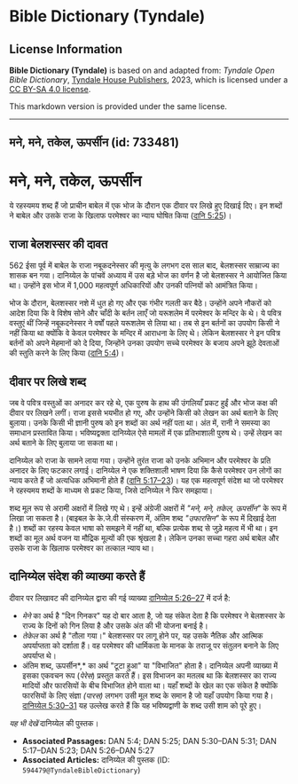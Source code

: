 # Bible Dictionary (Tyndale)

## License Information

**Bible Dictionary (Tyndale)** is based on and adapted from: _Tyndale Open Bible Dictionary_, [Tyndale House Publishers](https://tyndaleopenresources.com/), 2023, which is licensed under a [CC BY-SA 4.0 license](https://creativecommons.org/licenses/by-sa/4.0/legalcode.en).

This markdown version is provided under the same license.



--------------------------------

## मने, मने, तकेल, ऊपर्सीन (id: 733481)

मने, मने, तकेल, ऊपर्सीन
=======================

ये रहस्यमय शब्द हैं जो प्राचीन बाबेल में एक भोज के दौरान एक दीवार पर लिखे हुए दिखाई दिए। इन शब्दों ने बाबेल और उसके राजा के खिलाफ परमेश्वर का न्याय घोषित किया ([दानि 5:25](https://ref.ly/Dan5:25))।

राजा बेलशस्सर की दावत
---------------------

562 ईसा पूर्व में बाबेल के राजा नबूकदनेस्सर की मृत्यु के लगभग दस साल बाद, बेलशस्सर साम्राज्य का शासक बन गया। दानिय्येल के पांचवें अध्याय में उस बड़े भोज का वर्णन है जो बेलशस्सर ने आयोजित किया था। उन्होंने इस भोज में 1,000 महत्वपूर्ण अधिकारियों और उनकी पत्नियों को आमंत्रित किया।

भोज के दौरान, बेलशस्सर नशे में धुत हो गए और एक गंभीर गलती कर बैठे। उन्होंने अपने नौकरों को आदेश दिया कि वे विशेष सोने और चाँदी के बर्तन लाएँ जो यरूशलेम में परमेश्वर के मन्दिर के थे। ये पवित्र वस्तुएं थीं जिन्हें नबूकदनेस्सर ने वर्षों पहले यरूशलेम से लिया था। तब से इन बर्तनों का उपयोग किसी ने नहीं किया था क्योंकि वे केवल परमेश्वर के मन्दिर में आराधना के लिए थे। लेकिन बेलशस्सर ने इन पवित्र बर्तनों को अपने मेहमानों को दे दिया, जिन्होंने उनका उपयोग सच्चे परमेश्वर के बजाय अपने झूठे देवताओं की स्तुति करने के लिए किया ([दानि 5:4](https://ref.ly/Dan5:4))।

दीवार पर लिखे शब्द
------------------

जब वे पवित्र वस्तुओं का अनादर कर रहे थे, एक पुरुष के हाथ की उंगलियाँ प्रकट हुईं और भोज कक्ष की दीवार पर लिखने लगीं। राजा इससे भयभीत हो गए, और उन्होंने किसी को लेखन का अर्थ बताने के लिए बुलाया। उनके किसी भी ज्ञानी पुरुष को इन शब्दों का अर्थ नहीं पता था। अंत में, रानी ने समस्या का समाधान प्रस्तावित किया। भविष्यद्वक्ता दानिय्येल ऐसे मामलों में एक प्रतिभाशाली पुरुष थे। उन्हें लेखन का अर्थ बताने के लिए बुलाया जा सकता था।

दानिय्येल को राजा के सामने लाया गया। उन्होंने तुरंत राजा को उनके अभिमान और परमेश्वर के प्रति अनादर के लिए फटकार लगाई। दानिय्येल ने एक शक्तिशाली भाषण दिया कि कैसे परमेश्वर उन लोगों का न्याय करते हैं जो अत्यधिक अभिमानी होते हैं ([दानि 5:17–23](https://ref.ly/Dan5:17-Dan5:23))। यह एक महत्वपूर्ण संदेश था जो परमेश्वर ने रहस्यमय शब्दों के माध्यम से प्रकट किया, जिसे दानिय्येल ने फिर समझाया।

शब्द मूल रूप से अरामी अक्षरों में लिखे गए थे। इन्हें अंग्रेजी अक्षरों में *"*मने, मने, तकेल, ऊपर्सीन*"* के रूप में लिखा जा सकता है। (बाइबल के के.जे.वी संस्करण में, अंतिम शब्द *"उफारसिन"* के रूप में दिखाई देता है।) शब्दों का रहस्य केवल भाषा को समझने में नहीं था, बल्कि प्रत्येक शब्द से जुड़े महत्व में भी था। इन शब्दों का मूल अर्थ वजन या मौद्रिक मूल्यों की एक श्रृंखला है। लेकिन उनका सच्चा गहरा अर्थ बाबेल और उसके राजा के खिलाफ परमेश्वर का तत्काल न्याय था।

दानिय्येल संदेश की व्याख्या करते हैं
------------------------------------

दीवार पर लिखावट की दानिय्येल द्वारा की गई व्याख्या [दानिय्येल 5:26–27](https://ref.ly/Dan5:26-Dan5:27) में दर्ज है:

* *मेने* का अर्थ है "दिन गिनकर" यह दो बार आता है, जो यह संकेत देता है कि परमेश्वर ने बेलशस्सर के राज्य के दिनों को गिन लिया है और उसके अंत की भी योजना बनाई है।
* *तेकेल* का अर्थ है "तौला गया।" बेलशस्सर पर लागू होने पर, यह उसके नैतिक और आत्मिक अपर्याप्तता को दर्शाता हैं। वह परमेश्वर की धार्मिकता के मानक के तराजू पर संतुलन बनाने के लिए अपर्याप्त थे।
* अंतिम शब्द, ऊपर्सीन*,* का अर्थ "टूटा हुआ" या "विभाजित" होता है। दानिय्येल अपनी व्याख्या में इसका एकवचन रूप (*पेरेस*) प्रस्तुत करते हैं। इस विभाजन का मतलब था कि बेलशस्सर का राज्य मादियों और फारसियों के बीच विभाजित होने वाला था। यहाँ शब्दों के खेल का एक संकेत है क्योंकि फारसियों के लिए संज्ञा *(पारस)* लगभग उसी मूल शब्द के समान है जो यहाँ उपयोग किया गया है। [दानिय्येल 5:30–31](https://ref.ly/Dan5:30-Dan5:31) यह उल्लेख करते हैं कि यह भविष्यद्वाणी के शब्द उसी शाम को पूरे हुए।

*यह भी देखें* दानिय्येल की पुस्तक।

* **Associated Passages:** DAN 5:4; DAN 5:25; DAN 5:30–DAN 5:31; DAN 5:17–DAN 5:23; DAN 5:26–DAN 5:27
* **Associated Articles:** दानिय्येल की पुस्तक (ID: `594479@TyndaleBibleDictionary`)

